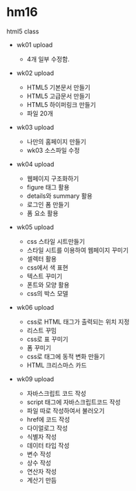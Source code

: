 # hm16
html5 class

- wk01 upload
  - 4개 일부 수정함. 

- wk02 upload
  - HTML5 기본문서 만들기
  - HTML5 고급문서 만들기
  - HTML5 하이퍼링크 만들기
  - 파일 20개 

- wk03 upload
  - 나만의 홈페이지 만들기
  - wk03 소스파일 수정  
  
- wk04 upload
   - 웹페이지 구조화하기
   - figure 태그 활용
   - details와 summary 활용
   - 로그인 폼 만들기
   - 폼 요소 활용 

- wk05 upload
  - css 스타일 시트만들기
  - 스타일 시트를 이용하여 웹페이지 꾸미기
  - 셀렉터 활용
  - css에서 색 표현
  - 텍스트 꾸미기
  - 폰트와 모양 활용
  - css의 박스 모델
  
- wk06 upload
  - css로 HTML 태그가 출력되는 위치 지정
  - 리스트 꾸밈
  - css로 표 꾸미기
  - 폼 꾸미기
  - css로 태그에 동적 변화 만들기
  - HTML 크리스마스 카드 

- wk09 upload
  - 자바스크립트 코드 작성
  - script 태그에 자바스크립트코드 작성
  - 파일 따로 작성하여서 불러오기
  - href에 코드 작성
  - 다이얼로그 작성
  - 식별자 작성
  - 데이터 타입 작성
  - 변수 작성
  - 상수 작성
  - 연산자 작성
  - 계산기 만듬
